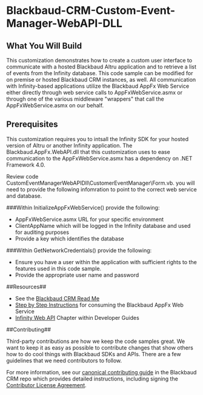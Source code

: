 Blackbaud-CRM-Custom-Event-Manager-WebAPI-DLL
=============================================

## What You Will Build ##

This customization demonstrates how to create a custom user interface to communicate with a hosted Blackbaud Altru application and to retrieve a list of events from the Infinity database. This code sample can be modified for on premise or hosted Blackbaud CRM instances, as well.  All communication with Infinity-based applications utilize the Blackbaud AppFx Web Service either directly through web service calls to AppFxWebService.asmx or through one of the various middleware "wrappers" that call the AppFxWebService.asmx on our behalf.

## Prerequisites ##

This customization requires you to intsall the Infinity SDK for your hosted version of Altru or another Infinity application. The Blackbaud.AppFx.WebAPI.dll that this customization uses to ease communication to the AppFxWebService.asmx has a dependency on .NET Framework 4.0.

Review code CustomEventManagerWebAPIDll\CustomerEventManager\Form.vb.  you will need to provide the following infomration to point to the correct web service and database.

###Within InitializeAppFxWebService() provide the following:
- AppFxWebService.asmx URL for your specific environment
- ClientAppName which will be logged in the Infinity database and used for auditing purposes
- Provide a key which identifies the database

###Within GetNetworkCredentials() provide the following:
- Ensure you have a user within the application with sufficient rights to the features used in this code sample.
- Provide the appropriate user name and password



##Resources##
* See the [Blackbaud CRM Read Me](https://github.com/blackbaud-community/Blackbaud-CRM/blob/master/README.md)
* [Step by Step Instructions](https://www.blackbaud.com/files/support/guides/infinitydevguide/infsdk-developer-help.htm#../Subsystems/inwebapi-developer-help/Content/InfinityWebAPI/coExampleConsumingTheBlackbaudAppFxWebServiceUsingANETWinFormsClient.htm) for consuming the Blackbaud AppFx Web Service
* [Infinity Web API](https://www.blackbaud.com/files/support/guides/infinitydevguide/infsdk-developer-help.htm#../Subsystems/inwebapi-developer-help/Content/InfinityWebAPI/WelcomeInfinityWebAPI.htm) Chapter within Developer Guides

##Contributing##

Third-party contributions are how we keep the code samples great. We want to keep it as easy as possible to contribute changes that show others how to do cool things with Blackbaud SDKs and APIs. There are a few guidelines that we need contributors to follow.

For more information, see our [canonical contributing guide](https://github.com/blackbaud-community/Blackbaud-CRM/blob/master/CONTRIBUTING.md) in the Blackbaud CRM repo which provides detailed instructions, including signing the [Contributor License Agreement](http://developer.blackbaud.com/cla).
